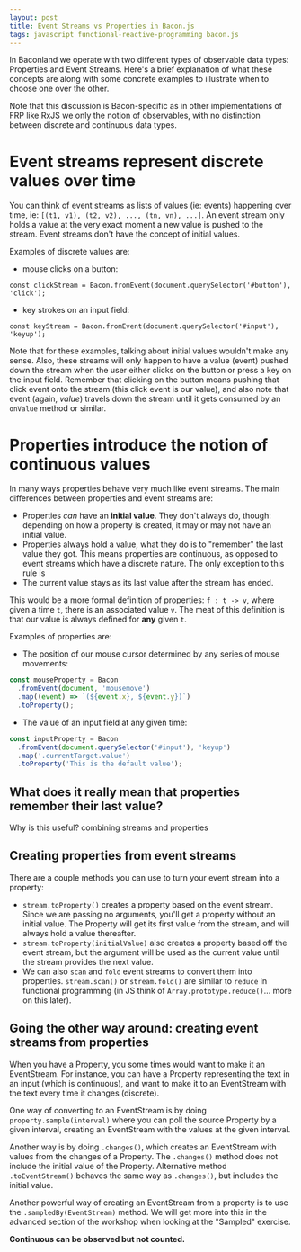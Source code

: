 ```yaml
---
layout: post
title: Event Streams vs Properties in Bacon.js
tags: javascript functional-reactive-programming bacon.js
---
```


In Baconland we operate with two different types of observable data types: Properties and Event Streams. Here's a brief explanation of what these concepts are along with some concrete examples to illustrate when to choose one over the other.

Note that this discussion is Bacon-specific as in other implementations of FRP like RxJS we only the notion of observables, with no distinction between discrete and continuous data types.

# Event streams represent discrete values over time

You can think of event streams as lists of values (ie: events) happening over time, ie: `[(t1, v1), (t2, v2), ..., (tn, vn), ...]`. An event stream only holds a value at the very exact moment a new value is pushed to the stream. Event streams don't have the concept of initial values.

Examples of discrete values are:

* mouse clicks on a button:

```
const clickStream = Bacon.fromEvent(document.querySelector('#button'), 'click');
```

* key strokes on an input field:

```
const keyStream = Bacon.fromEvent(document.querySelector('#input'), 'keyup');
```

Note that for these examples, talking about initial values wouldn't make any sense. Also, these streams will only happen to have a value (event) pushed down the stream when the user either clicks on the button or press a key on the input field. Remember that clicking on the button means pushing that click event onto the stream (this click event is our value), and also note that event (again, *value*) travels down the stream until it gets consumed by an `onValue` method or similar.

# Properties introduce the notion of continuous values

In many ways properties behave very much like event streams. The main differences between properties and event streams are:

* Properties *can* have an **initial value**. They don't always do, though: depending on how a property is created, it may or may not have an initial value.
* Properties always hold a value, what they do is to "remember" the last value they got. This means properties are continuous, as opposed to event streams which have a discrete nature. The only exception to this rule is 
* The current value stays as its last value after the stream has ended.

This would be a more formal definition of properties: `f : t -> v`, where given a time `t`, there is an associated value `v`. The meat of this definition is that our value is always defined for **any** given `t`.

Examples of properties are:

* The position of our mouse cursor determined by any series of mouse movements:


```js
const mouseProperty = Bacon
  .fromEvent(document, 'mousemove')
  .map((event) => `(${event.x}, ${event.y})`)
  .toProperty();
```

* The value of an input field at any given time:

```js
const inputProperty = Bacon
  .fromEvent(document.querySelector('#input'), 'keyup')
  .map('.currentTarget.value')
  .toProperty('This is the default value');
```

## What does it really mean that properties remember their last value?

Why is this useful? combining streams and properties


## Creating properties from event streams

There are a couple methods you can use to turn your event stream into a property:

* `stream.toProperty()` creates a property based on the event stream. Since we are passing no arguments, you'll get a property without an initial value. The Property will get its first value from the stream, and will always hold a value thereafter.
* `stream.toProperty(initialValue)` also creates a property based off the event stream, but the argument will be used as the current value until the stream provides the next value.
* We can also `scan` and `fold` event streams to convert them into properties. `stream.scan()` or `stream.fold()` are similar to `reduce` in functional programming (in JS think of `Array.prototype.reduce()`... more on this later).

## Going the other way around: creating event streams from properties

When you have a Property, you some times would want to make it an EventStream. For instance, you can have a Property representing the text in an input (which is continuous), and want to make it to an EventStream with the text every time
it changes (discrete).

One way of converting to an EventStream is by doing `property.sample(interval)` where you can poll the source Property by a given interval, creating an EventStream with the values at the given interval.

Another way is by doing `.changes()`, which creates an EventStream with values from the changes of a Property. The `.changes()` method does not include the initial value of the Property. Alternative method `.toEventStream()` behaves
the same way as `.changes()`, but includes the initial value.

Another powerful way of creating an EventStream from a property is to use the `.sampledBy(EventStream)` method. We will get more into this in the advanced section of the workshop when looking at the "Sampled" exercise.




**Continuous can be observed but not counted.**
